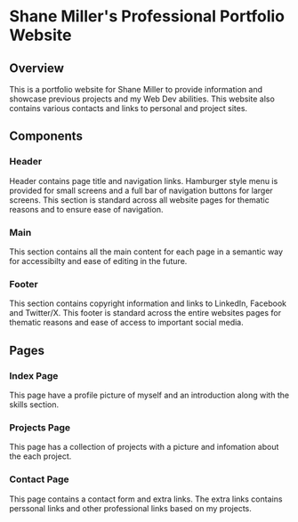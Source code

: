 # Shane Miller's Professional Portfolio Website

## Overview

This is a portfolio website for Shane Miller to provide information and showcase previous projects and my Web Dev abilities. This website also contains various contacts and links to personal and project sites.

## Components

### Header

Header contains page title and navigation links. Hamburger style menu is provided for small screens and a full bar of navigation buttons for larger screens. This section is standard across all website pages for thematic reasons and to ensure ease of navigation.

### Main

This section contains all the main content for each page in a semantic way for accessibilty and ease of editing in the future.

### Footer

This section contains copyright information and links to LinkedIn, Facebook and Twitter/X. This footer is standard across the entire websites pages for thematic reasons and ease of access to important social media.

## Pages

### Index Page

This page have a profile picture of myself and an introduction along with the skills section.

### Projects Page

This page has a collection of projects with a picture and infomation about the each project.

### Contact Page

This page contains a contact form and extra links. The extra links contains perssonal links and other professional links based on my projects.
